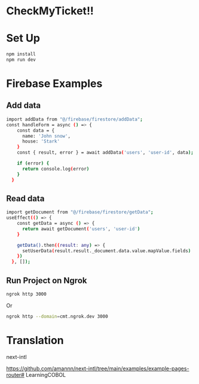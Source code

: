 # CheckMyTicket!!

# Set Up

```sh
npm install
npm run dev
```

# Firebase Examples

## Add data

```sh
import addData from "@/firebase/firestore/addData";
const handleForm = async () => {
    const data = {
      name: 'John snow',
      house: 'Stark'
    }
    const { result, error } = await addData('users', 'user-id', data);

    if (error) {
      return console.log(error)
    }
  }
```

## Read data

```sh
import getDocument from "@/firebase/firestore/getData";
useEffect(() => {
    const getData = async () => {
      return await getDocument('users', 'user-id')
    }

    getData().then((result: any) => {
      setUserData(result.result._document.data.value.mapValue.fields)
    })
  }, []);
```

## Run Project on Ngrok
```sh
ngrok http 3000
```

Or

```sh
ngrok http --domain=cmt.ngrok.dev 3000
```

# Translation

next-intl

https://github.com/amannn/next-intl/tree/main/examples/example-pages-router#   L e a r n i n g C O B O L  
 